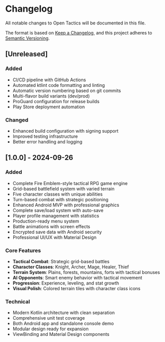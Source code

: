 # Changelog

All notable changes to Open Tactics will be documented in this file.

The format is based on [Keep a Changelog](https://keepachangelog.com/en/1.0.0/),
and this project adheres to [Semantic Versioning](https://semver.org/spec/v2.0.0.html).

## [Unreleased]

### Added
- CI/CD pipeline with GitHub Actions
- Automated ktlint code formatting and linting
- Automatic version numbering based on git commits
- Multi-flavor build variants (dev/prod)
- ProGuard configuration for release builds
- Play Store deployment automation

### Changed
- Enhanced build configuration with signing support
- Improved testing infrastructure
- Better error handling and logging

## [1.0.0] - 2024-09-26

### Added
- Complete Fire Emblem-style tactical RPG game engine
- Grid-based battlefield system with varied terrain
- Five character classes with unique abilities
- Turn-based combat with strategic positioning
- Enhanced Android MVP with professional graphics
- Complete save/load system with auto-save
- Player profile management with statistics
- Production-ready menu system
- Battle animations with screen effects
- Encrypted save data with Android security
- Professional UI/UX with Material Design

### Core Features
- **Tactical Combat**: Strategic grid-based battles
- **Character Classes**: Knight, Archer, Mage, Healer, Thief
- **Terrain System**: Plains, forests, mountains, forts with tactical bonuses
- **AI Opponents**: Smart enemy behavior with tactical movement
- **Progression**: Experience, leveling, and stat growth
- **Visual Polish**: Colored terrain tiles with character class icons

### Technical
- Modern Kotlin architecture with clean separation
- Comprehensive unit test coverage
- Both Android app and standalone console demo
- Modular design ready for expansion
- ViewBinding and Material Design components